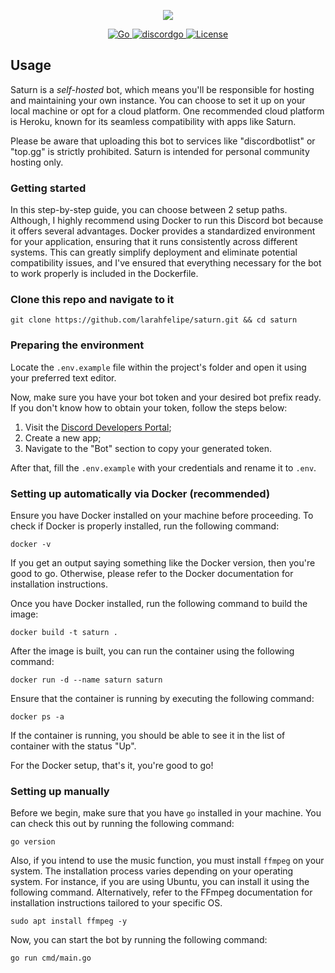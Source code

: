 <p align="center">
  <a href="https://github.com/larahfelipe/saturn">
    <img src="https://github.com/larahfelipe/saturn/blob/master/.github/logo.png">
  </a>
</p>

<p align="center">
  <a href="https://go.dev/">
    <img src="https://img.shields.io/static/v1?label=built%20with&message=Go&color=5965E0&labelColor=121214" alt="Go">
  </a>
  <a href="https://github.com/bwmarrin/discordgo">
    <img src="https://img.shields.io/static/v1?label=built%20with&message=discordgo&color=5965E0&labelColor=121214" alt="discordgo">
  </a>
  <a href="https://github.com/larahfelipe/saturn/blob/master/LICENSE">
    <img src="https://img.shields.io/static/v1?label=license&message=GPL-3.0&color=5965E0&labelColor=121214" alt="License">
  </a>
</p>

## Usage

Saturn is a _self-hosted_ bot, which means you'll be responsible for hosting and maintaining your own instance. You can choose to set it up on your local machine or opt for a cloud platform. One recommended cloud platform is Heroku, known for its seamless compatibility with apps like Saturn.

Please be aware that uploading this bot to services like "discordbotlist" or "top.gg" is strictly prohibited. Saturn is intended for personal community hosting only.

### Getting started

In this step-by-step guide, you can choose between 2 setup paths. Although, I highly recommend using Docker to run this Discord bot because it offers several advantages. Docker provides a standardized environment for your application, ensuring that it runs consistently across different systems. This can greatly simplify deployment and eliminate potential compatibility issues, and I've ensured that everything necessary for the bot to work properly is included in the Dockerfile.

### Clone this repo and navigate to it

```
git clone https://github.com/larahfelipe/saturn.git && cd saturn
```

### Preparing the environment

Locate the `.env.example` file within the project's folder and open it using your preferred text editor.

Now, make sure you have your bot token and your desired bot prefix ready. If you don't know how to obtain your token, follow the steps below:

1. Visit the [Discord Developers Portal](https://discord.com/developers/);
2. Create a new app;
3. Navigate to the "Bot" section to copy your generated token.

After that, fill the `.env.example` with your credentials and rename it to `.env`.

### Setting up automatically via Docker (recommended)

Ensure you have Docker installed on your machine before proceeding. To check if Docker is properly installed, run the following command:

```
docker -v
```

If you get an output saying something like the Docker version, then you're good to go. Otherwise, please refer to the Docker documentation for installation instructions.

Once you have Docker installed, run the following command to build the image:

```
docker build -t saturn .
```

After the image is built, you can run the container using the following command:

```
docker run -d --name saturn saturn
```

Ensure that the container is running by executing the following command:

```
docker ps -a
```

If the container is running, you should be able to see it in the list of container with the status "Up".

For the Docker setup, that's it, you're good to go!

### Setting up manually

Before we begin, make sure that you have `go` installed in your machine. You can check this out by running the following command:

```
go version
```

Also, if you intend to use the music function, you must install `ffmpeg` on your system. The installation process varies depending on your operating system. For instance, if you are using Ubuntu, you can install it using the following command. Alternatively, refer to the FFmpeg documentation for installation instructions tailored to your specific OS.

```
sudo apt install ffmpeg -y
```

Now, you can start the bot by running the following command:

```
go run cmd/main.go
```
